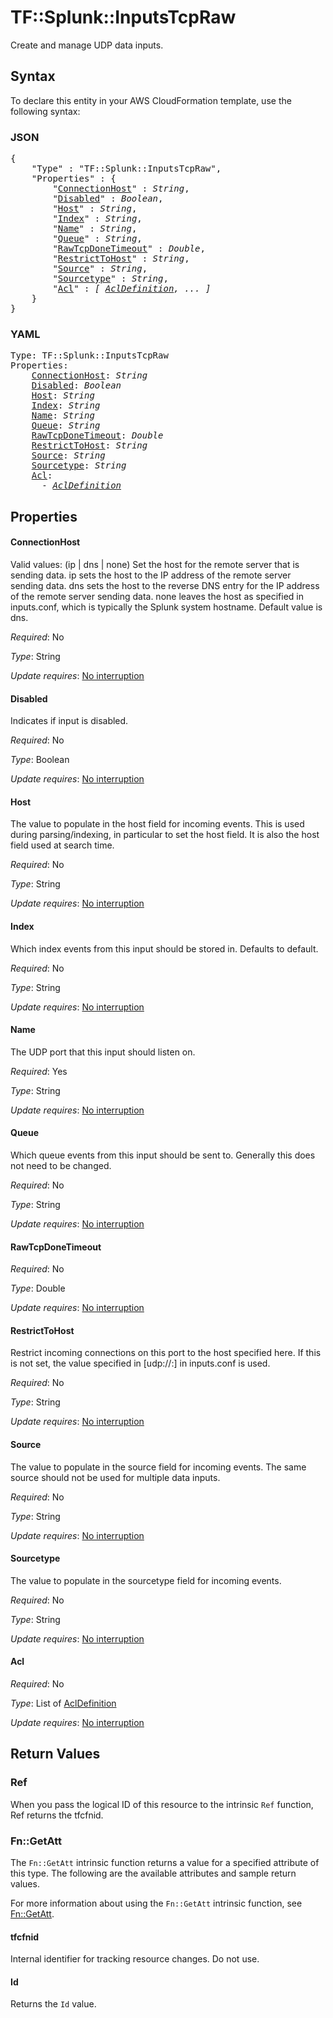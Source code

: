 # TF::Splunk::InputsTcpRaw

Create and manage UDP data inputs.

## Syntax

To declare this entity in your AWS CloudFormation template, use the following syntax:

### JSON

<pre>
{
    "Type" : "TF::Splunk::InputsTcpRaw",
    "Properties" : {
        "<a href="#connectionhost" title="ConnectionHost">ConnectionHost</a>" : <i>String</i>,
        "<a href="#disabled" title="Disabled">Disabled</a>" : <i>Boolean</i>,
        "<a href="#host" title="Host">Host</a>" : <i>String</i>,
        "<a href="#index" title="Index">Index</a>" : <i>String</i>,
        "<a href="#name" title="Name">Name</a>" : <i>String</i>,
        "<a href="#queue" title="Queue">Queue</a>" : <i>String</i>,
        "<a href="#rawtcpdonetimeout" title="RawTcpDoneTimeout">RawTcpDoneTimeout</a>" : <i>Double</i>,
        "<a href="#restricttohost" title="RestrictToHost">RestrictToHost</a>" : <i>String</i>,
        "<a href="#source" title="Source">Source</a>" : <i>String</i>,
        "<a href="#sourcetype" title="Sourcetype">Sourcetype</a>" : <i>String</i>,
        "<a href="#acl" title="Acl">Acl</a>" : <i>[ <a href="acldefinition.md">AclDefinition</a>, ... ]</i>
    }
}
</pre>

### YAML

<pre>
Type: TF::Splunk::InputsTcpRaw
Properties:
    <a href="#connectionhost" title="ConnectionHost">ConnectionHost</a>: <i>String</i>
    <a href="#disabled" title="Disabled">Disabled</a>: <i>Boolean</i>
    <a href="#host" title="Host">Host</a>: <i>String</i>
    <a href="#index" title="Index">Index</a>: <i>String</i>
    <a href="#name" title="Name">Name</a>: <i>String</i>
    <a href="#queue" title="Queue">Queue</a>: <i>String</i>
    <a href="#rawtcpdonetimeout" title="RawTcpDoneTimeout">RawTcpDoneTimeout</a>: <i>Double</i>
    <a href="#restricttohost" title="RestrictToHost">RestrictToHost</a>: <i>String</i>
    <a href="#source" title="Source">Source</a>: <i>String</i>
    <a href="#sourcetype" title="Sourcetype">Sourcetype</a>: <i>String</i>
    <a href="#acl" title="Acl">Acl</a>: <i>
      - <a href="acldefinition.md">AclDefinition</a></i>
</pre>

## Properties

#### ConnectionHost

Valid values: (ip | dns | none)
Set the host for the remote server that is sending data.
ip sets the host to the IP address of the remote server sending data.
dns sets the host to the reverse DNS entry for the IP address of the remote server sending data.
none leaves the host as specified in inputs.conf, which is typically the Splunk system hostname.
Default value is dns.

_Required_: No

_Type_: String

_Update requires_: [No interruption](https://docs.aws.amazon.com/AWSCloudFormation/latest/UserGuide/using-cfn-updating-stacks-update-behaviors.html#update-no-interrupt)

#### Disabled

Indicates if input is disabled.

_Required_: No

_Type_: Boolean

_Update requires_: [No interruption](https://docs.aws.amazon.com/AWSCloudFormation/latest/UserGuide/using-cfn-updating-stacks-update-behaviors.html#update-no-interrupt)

#### Host

The value to populate in the host field for incoming events. This is used during parsing/indexing, in particular to set the host field. It is also the host field used at search time.

_Required_: No

_Type_: String

_Update requires_: [No interruption](https://docs.aws.amazon.com/AWSCloudFormation/latest/UserGuide/using-cfn-updating-stacks-update-behaviors.html#update-no-interrupt)

#### Index

Which index events from this input should be stored in. Defaults to default.

_Required_: No

_Type_: String

_Update requires_: [No interruption](https://docs.aws.amazon.com/AWSCloudFormation/latest/UserGuide/using-cfn-updating-stacks-update-behaviors.html#update-no-interrupt)

#### Name

The UDP port that this input should listen on.

_Required_: Yes

_Type_: String

_Update requires_: [No interruption](https://docs.aws.amazon.com/AWSCloudFormation/latest/UserGuide/using-cfn-updating-stacks-update-behaviors.html#update-no-interrupt)

#### Queue

Which queue events from this input should be sent to. Generally this does not need to be changed.

_Required_: No

_Type_: String

_Update requires_: [No interruption](https://docs.aws.amazon.com/AWSCloudFormation/latest/UserGuide/using-cfn-updating-stacks-update-behaviors.html#update-no-interrupt)

#### RawTcpDoneTimeout

_Required_: No

_Type_: Double

_Update requires_: [No interruption](https://docs.aws.amazon.com/AWSCloudFormation/latest/UserGuide/using-cfn-updating-stacks-update-behaviors.html#update-no-interrupt)

#### RestrictToHost

Restrict incoming connections on this port to the host specified here.
If this is not set, the value specified in [udp://<remote server>:<port>] in inputs.conf is used.

_Required_: No

_Type_: String

_Update requires_: [No interruption](https://docs.aws.amazon.com/AWSCloudFormation/latest/UserGuide/using-cfn-updating-stacks-update-behaviors.html#update-no-interrupt)

#### Source

The value to populate in the source field for incoming events. The same source should not be used for multiple data inputs.

_Required_: No

_Type_: String

_Update requires_: [No interruption](https://docs.aws.amazon.com/AWSCloudFormation/latest/UserGuide/using-cfn-updating-stacks-update-behaviors.html#update-no-interrupt)

#### Sourcetype

The value to populate in the sourcetype field for incoming events.

_Required_: No

_Type_: String

_Update requires_: [No interruption](https://docs.aws.amazon.com/AWSCloudFormation/latest/UserGuide/using-cfn-updating-stacks-update-behaviors.html#update-no-interrupt)

#### Acl

_Required_: No

_Type_: List of <a href="acldefinition.md">AclDefinition</a>

_Update requires_: [No interruption](https://docs.aws.amazon.com/AWSCloudFormation/latest/UserGuide/using-cfn-updating-stacks-update-behaviors.html#update-no-interrupt)

## Return Values

### Ref

When you pass the logical ID of this resource to the intrinsic `Ref` function, Ref returns the tfcfnid.

### Fn::GetAtt

The `Fn::GetAtt` intrinsic function returns a value for a specified attribute of this type. The following are the available attributes and sample return values.

For more information about using the `Fn::GetAtt` intrinsic function, see [Fn::GetAtt](https://docs.aws.amazon.com/AWSCloudFormation/latest/UserGuide/intrinsic-function-reference-getatt.html).

#### tfcfnid

Internal identifier for tracking resource changes. Do not use.

#### Id

Returns the <code>Id</code> value.


